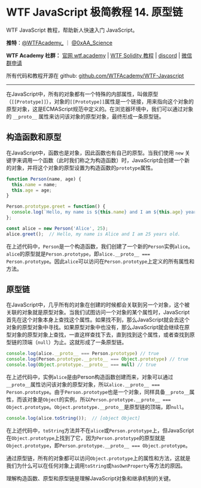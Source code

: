 # WTF JavaScript 极简教程 14. 原型链

WTF JavaScript 教程，帮助新人快速入门 JavaScript。

**推特**：[@WTFAcademy_](https://twitter.com/WTFAcademy_) ｜ [@0xAA_Science](https://twitter.com/0xAA_Science)

**WTF Academy 社群：** [官网 wtf.academy](https://wtf.academy/) | [WTF Solidity 教程](https://github.com/AmazingAng/WTFSolidity) | [discord](https://discord.wtf.academy/) | [微信群申请](https://docs.google.com/forms/d/e/1FAIpQLSe4KGT8Sh6sJ7hedQRuIYirOoZK_85miz3dw7vA1-YjodgJ-A/viewform?usp=sf_link)

所有代码和教程开源在 github: [github.com/WTFAcademy/WTF-Javascript](https://github.com/WTFAcademy/WTF-Javascript)

---

在JavaScript中，所有的对象都有一个特殊的内部属性，叫做原型（`[[Prototype]]`），对象的`[[Prototype]]`属性是一个链接，用来指向这个对象的原型对象，这是ECMAScript规范中定义的。在浏览器环境中，我们可以通过对象的 `__proto__` 属性来访问该对象的原型对象，最终形成一条原型链。

## 构造函数和原型

在JavaScript中，函数也是对象，因此函数也有自己的原型。当我们使用 `new` 关键字来调用一个函数（此时我们称之为构造函数）时，JavaScript会创建一个新的对象，并将这个对象的原型设置为构造函数的`prototype`属性。

```javascript
function Person(name, age) {
  this.name = name;
  this.age = age;
}

Person.prototype.greet = function() {
  console.log(`Hello, my name is ${this.name} and I am ${this.age} years old.`);
};

const alice = new Person('Alice', 25);
alice.greet();  // Hello, my name is Alice and I am 25 years old.
```

在上述代码中，`Person`是一个构造函数，我们创建了一个新的`Person`实例`alice`。`alice`的原型就是`Person.prototype`，即`alice.__proto__ === Person.prototype`。因此`alice`可以访问在`Person.prototype`上定义的所有属性和方法。

## 原型链

在JavaScript中，几乎所有的对象在创建的时候都会关联到另一个对象，这个被关联的对象就是原型对象。当我们试图访问一个对象的某个属性时，JavaScript首先在这个对象本身上查找这个属性。如果找不到，那么JavaScript就会去这个对象的原型对象中寻找。如果原型对象中也没有，那么JavaScript就会继续在原型对象的原型对象上查找，一直这样查找下去，直到找到这个属性，或者查找到原型链的顶端（`null`）为止。这就形成了一条原型链。

```javascript
console.log(alice.__proto__ === Person.prototype) // true
console.log(Person.prototype.__proto__ === Object.prototype) // true
console.log(Object.prototype.__proto__ === null) // true
```

在上述代码中，实例`alice`是由Person构造函数创建而来，对象可以通过`__proto__`属性访问该对象的原型对象，所以`alice.__proto__ === Person.prototype`。由于`Person.prototype`也是一个对象，同样具备`__proto__`属性，而该对象是`Object`的实例，所以`Person.prototype.__proto__ === Object.prototype`。`Object.prototype.__proto__`是原型链的顶端，即`null`。

```javascript
console.log(alice.toString());  // [object Object]
```

在上述代码中，`toString`方法并不在`alice`或`Person.prototype`上，但JavaScript在`Object.prototype`上找到了它，因为`Person.prototype`的原型就是`Object.prototype`，即`Person.prototype.__proto__ === Object.prototype`。

通过原型链，所有的对象都可以访问`Object.prototype`上的属性和方法，这就是我们为什么可以在任何对象上调用`toString`或`hasOwnProperty`等方法的原因。

理解构造函数、原型和原型链是理解JavaScript对象和继承机制的关键。
